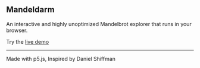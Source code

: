 ## Mandeldarm
An interactive and highly unoptimized Mandelbrot explorer that runs in your browser.

Try the [live demo](https://bratp.fun/mandelbrot)

---
Made with p5.js, Inspired by Daniel Shiffman
